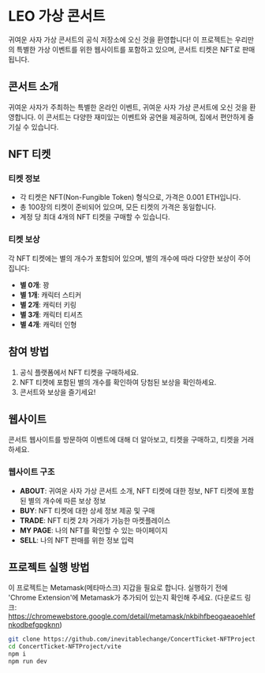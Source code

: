 # LEO 가상 콘서트

귀여운 사자 가상 콘서트의 공식 저장소에 오신 것을 환영합니다! 이 프로젝트는 우리만의 특별한 가상 이벤트를 위한 웹사이트를 포함하고 있으며, 콘서트 티켓은 NFT로 판매됩니다.

## 콘서트 소개

귀여운 사자가 주최하는 특별한 온라인 이벤트, 귀여운 사자 가상 콘서트에 오신 것을 환영합니다. 이 콘서트는 다양한 재미있는 이벤트와 공연을 제공하며, 집에서 편안하게 즐기실 수 있습니다.

## NFT 티켓

### 티켓 정보

- 각 티켓은 NFT(Non-Fungible Token) 형식으로, 가격은 0.001 ETH입니다.
- 총 100장의 티켓이 준비되어 있으며, 모든 티켓의 가격은 동일합니다.
- 계정 당 최대 4개의 NFT 티켓을 구매할 수 있습니다.

### 티켓 보상

각 NFT 티켓에는 별의 개수가 포함되어 있으며, 별의 개수에 따라 다양한 보상이 주어집니다:

- **별 0개**: 꽝
- **별 1개**: 캐릭터 스티커
- **별 2개**: 캐릭터 키링
- **별 3개**: 캐릭터 티셔츠
- **별 4개**: 캐릭터 인형

## 참여 방법

1. 공식 플랫폼에서 NFT 티켓을 구매하세요.
2. NFT 티켓에 포함된 별의 개수를 확인하여 당첨된 보상을 확인하세요.
3. 콘서트와 보상을 즐기세요!

## 웹사이트

콘서트 웹사이트를 방문하여 이벤트에 대해 더 알아보고, 티켓을 구매하고, 티켓을 거래하세요.

### 웹사이트 구조

- **ABOUT**: 귀여운 사자 가상 콘서트 소개, NFT 티켓에 대한 정보, NFT 티켓에 포함된 별의 개수에 따른 보상 정보
- **BUY**: NFT 티켓에 대한 상세 정보 제공 및 구매
- **TRADE**: NFT 티켓 2차 거래가 가능한 마켓플레이스
- **MY PAGE**: 나의 NFT를 확인할 수 있는 마이페이지
- **SELL**: 나의 NFT 판매를 위한 정보 입력

## 프로젝트 실행 방법

이 프로젝트는 Metamask(메타마스크) 지갑을 필요로 합니다.
실행하기 전에 'Chrome Extension'에 Metamask가 추가되어 있는지 확인해 주세요. (다운로드 링크: https://chromewebstore.google.com/detail/metamask/nkbihfbeogaeaoehlefnkodbefgpgknn)

```bash
git clone https://github.com/inevitablechange/ConcertTicket-NFTProject.git
cd ConcertTicket-NFTProject/vite
npm i
npm run dev
```
